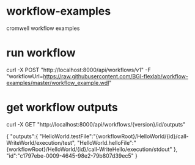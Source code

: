 # workflow-examples
cromwell workflow examples

# run workflow
curl -X POST "http://localhost:8000/api/workflows/v1" -F "workflowUrl=https://raw.githubusercontent.com/BGI-flexlab/workflow-examples/master/workflow_example.wdl"

# get workflow outputs
curl -X GET "http://localhost:8000/api/workflows/{version}/id/outputs"

  {
    "outputs":{
      "HelloWorld.testFile":"{workflowRoot}/HelloWorld/{id}/call-WriteWorld/execution/test",
      "HelloWorld.helloFile":"{workflowRoot}/HelloWorld/{id}/call-WriteHello/execution/stdout"
    },
    "id":"c1797ebe-0009-4645-98e2-79b807d39ec5"
  }
